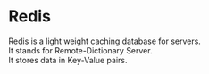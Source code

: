 # Redis

Redis is a light weight caching database for servers.  
It stands for Remote-Dictionary Server.  
It stores data in Key-Value pairs.
